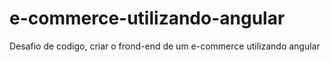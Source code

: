 # e-commerce-utilizando-angular
Desafio de codigo, criar o frond-end de um e-commerce utilizando angular
